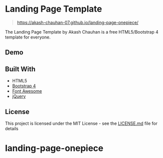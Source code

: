# Landing Page Template
>https://akash-chauhan-07.github.io/landing-page-onepiece/

The Landing Page Template by Akash Chauhan is a free HTML5/Bootstrap 4 template for everyone.

## Demo


## Built With
* HTML5
* [Bootstrap 4](https://getbootstrap.com/)
* [Font Awesome](https://fontawesome.com/)
* [jQuery](https://jquery.com/)

## License
This project is licensed under the MIT License - see the [LICENSE.md](LICENSE.md) file for details
# landing-page-onepiece
